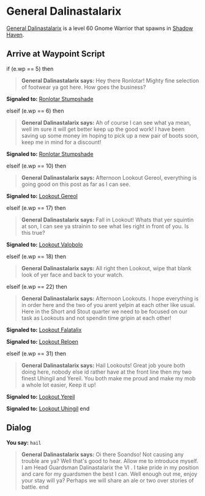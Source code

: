 # General Dalinastalarix



[General Dalinastalarix](/npc/150013) is a level 60 Gnome Warrior that spawns in [Shadow Haven](/zone/150).



## Arrive at Waypoint Script

if (e.wp == 5) then


>**General Dalinastalarix says:** Hey there Ronlotar! Mighty fine selection of footwear ya got here. How goes the business?


**Signaled to:**  [Ronlotar Stumpshade](/npc/150269)

elseif (e.wp == 6) then


>**General Dalinastalarix says:** Ah of course I can see what ya mean, well im sure it will get better keep up the good work! I have been saving up some money im hoping to pick up a new pair of boots soon, keep me in mind for a discount!


**Signaled to:**  [Ronlotar Stumpshade](/npc/150269)

elseif (e.wp == 10) then


>**General Dalinastalarix says:** Afternoon Lookout Gereol, everything is going good on this post as far as I can see.


**Signaled to:**  [Lookout Gereol](/npc/150049)

elseif (e.wp == 17) then


>**General Dalinastalarix says:** Fall in Lookout! Whats that yer squintin at son, I can see ya strainin to see what lies right in front of you. Is this true?


**Signaled to:**  [Lookout Valobolo](/npc/150036)

elseif (e.wp == 18) then


>**General Dalinastalarix says:** All right then Lookout, wipe that blank look of yer face and back to your watch.

elseif (e.wp == 22) then


>**General Dalinastalarix says:** Afternoon Lookouts. I hope everything is in order here and the two of you arent yelpin at each other like usual. Here in the Short and Stout quarter we need to be focused on our task as Lookouts and not spendin time gripin at each other!


**Signaled to:**  [Lookout Falatalix](/npc/150034)


**Signaled to:**  [Lookout Reloen](/npc/150040)

elseif (e.wp == 31) then


>**General Dalinastalarix says:** Hail Lookouts! Great job youre both doing here, nobody else id rather have at the front line then my two finest Uhingil and Yereil. You both make me proud and make my mob a whole lot easier, Keep it up!


**Signaled to:**  [Lookout Yereil](/npc/150021)


**Signaled to:**  [Lookout Uhingil](/npc/150043)
end



## Dialog

**You say:** `hail`



>**General Dalinastalarix says:** Oi there Soandso! Not causing any trouble are ya? Well that's good to hear. Allow me to introduce myself. I am Head Guardsman Dalinastalarix the VI . I take pride in my position and care for my guardsmen the best I can. Well enough out me, enjoy your stay will ya? Perhaps we will share an ale or two over stories of battle.
end
